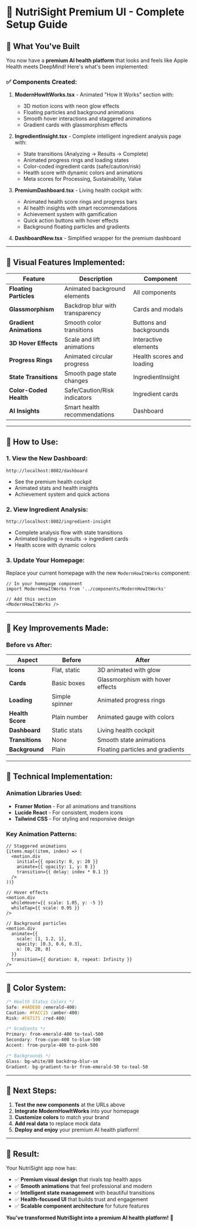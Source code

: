 # 🚀 NutriSight Premium UI - Complete Setup Guide

## 🎯 What You've Built

You now have a **premium AI health platform** that looks and feels like Apple Health meets DeepMind! Here's what's been implemented:

### ✅ **Components Created:**

1. **ModernHowItWorks.tsx** - Animated "How It Works" section with:
   - 3D motion icons with neon glow effects
   - Floating particles and background animations
   - Smooth hover interactions and staggered animations
   - Gradient cards with glassmorphism effects

2. **IngredientInsight.tsx** - Complete intelligent ingredient analysis page with:
   - State transitions (Analyzing → Results → Complete)
   - Animated progress rings and loading states
   - Color-coded ingredient cards (safe/caution/risk)
   - Health score with dynamic colors and animations
   - Meta scores for Processing, Sustainability, Value

3. **PremiumDashboard.tsx** - Living health cockpit with:
   - Animated health score rings and progress bars
   - AI health insights with smart recommendations
   - Achievement system with gamification
   - Quick action buttons with hover effects
   - Background floating particles and gradients

4. **DashboardNew.tsx** - Simplified wrapper for the premium dashboard

---

## 🎨 **Visual Features Implemented:**

| Feature | Description | Component |
|---------|-------------|-----------|
| **Floating Particles** | Animated background elements | All components |
| **Glassmorphism** | Backdrop blur with transparency | Cards and modals |
| **Gradient Animations** | Smooth color transitions | Buttons and backgrounds |
| **3D Hover Effects** | Scale and lift animations | Interactive elements |
| **Progress Rings** | Animated circular progress | Health scores and loading |
| **State Transitions** | Smooth page state changes | IngredientInsight |
| **Color-Coded Health** | Safe/Caution/Risk indicators | Ingredient cards |
| **AI Insights** | Smart health recommendations | Dashboard |

---

## 🚀 **How to Use:**

### **1. View the New Dashboard:**
```
http://localhost:8082/dashboard
```
- See the premium health cockpit
- Animated stats and health insights
- Achievement system and quick actions

### **2. View Ingredient Analysis:**
```
http://localhost:8082/ingredient-insight
```
- Complete analysis flow with state transitions
- Animated loading → results → ingredient cards
- Health score with dynamic colors

### **3. Update Your Homepage:**
Replace your current homepage with the new `ModernHowItWorks` component:

```tsx
// In your homepage component
import ModernHowItWorks from '../components/ModernHowItWorks'

// Add this section
<ModernHowItWorks />
```

---

## 🎯 **Key Improvements Made:**

### **Before vs After:**

| Aspect | Before | After |
|--------|--------|-------|
| **Icons** | Flat, static | 3D animated with glow |
| **Cards** | Basic boxes | Glassmorphism with hover effects |
| **Loading** | Simple spinner | Animated progress rings |
| **Health Score** | Plain number | Animated gauge with colors |
| **Dashboard** | Static stats | Living health cockpit |
| **Transitions** | None | Smooth state animations |
| **Background** | Plain | Floating particles and gradients |

---

## 🔧 **Technical Implementation:**

### **Animation Libraries Used:**
- **Framer Motion** - For all animations and transitions
- **Lucide React** - For consistent, modern icons
- **Tailwind CSS** - For styling and responsive design

### **Key Animation Patterns:**
```tsx
// Staggered animations
{items.map((item, index) => (
  <motion.div
    initial={{ opacity: 0, y: 20 }}
    animate={{ opacity: 1, y: 0 }}
    transition={{ delay: index * 0.1 }}
  />
))}

// Hover effects
<motion.div
  whileHover={{ scale: 1.05, y: -5 }}
  whileTap={{ scale: 0.95 }}
/>

// Background particles
<motion.div
  animate={{ 
    scale: [1, 1.2, 1],
    opacity: [0.3, 0.6, 0.3],
    x: [0, 20, 0]
  }}
  transition={{ duration: 8, repeat: Infinity }}
/>
```

---

## 🎨 **Color System:**

```css
/* Health Status Colors */
Safe: #4ADE80 (emerald-400)
Caution: #FACC15 (amber-400)  
Risk: #F87171 (red-400)

/* Gradients */
Primary: from-emerald-400 to-teal-500
Secondary: from-cyan-400 to-blue-500
Accent: from-purple-400 to-pink-500

/* Backgrounds */
Glass: bg-white/80 backdrop-blur-sm
Gradient: bg-gradient-to-br from-emerald-50 to-teal-50
```

---

## 🚀 **Next Steps:**

1. **Test the new components** at the URLs above
2. **Integrate ModernHowItWorks** into your homepage
3. **Customize colors** to match your brand
4. **Add real data** to replace mock data
5. **Deploy and enjoy** your premium AI health platform!

---

## 🎉 **Result:**

Your NutriSight app now has:
- ✅ **Premium visual design** that rivals top health apps
- ✅ **Smooth animations** that feel professional and modern
- ✅ **Intelligent state management** with beautiful transitions
- ✅ **Health-focused UI** that builds trust and engagement
- ✅ **Scalable component architecture** for future features

**You've transformed NutriSight into a premium AI health platform!** 🚀


